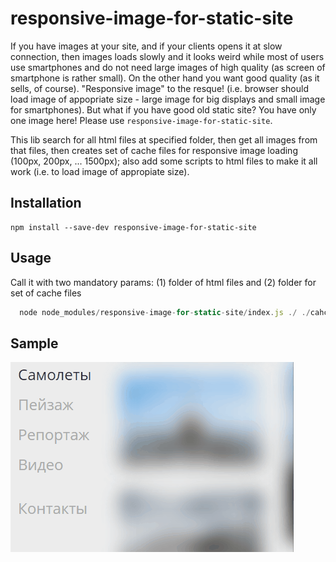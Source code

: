 # responsive-image-for-static-site

If you have images at your site, and if your clients opens it at slow connection, then images loads slowly and it looks weird while most of users use smartphones and do not need large images of high quality (as screen of smartphone is rather small). On the other hand you want good quality (as it sells, of course). "Responsive image" to the resque! (i.e. browser should load image of appopriate size - large image for big displays and small image for smartphones). But what if you have good old static site? You have only one image here! Please use `responsive-image-for-static-site`.

This lib search for all html files at specified folder, then get all images from that files, then creates set of cache files for responsive image loading (100px, 200px, ... 1500px); also add some scripts to html files to make it all work (i.e. to load image of appropiate size).

## Installation

```
npm install --save-dev responsive-image-for-static-site
```

## Usage
Call it with two mandatory params: (1) folder of html files and (2) folder for set of cache files

``` javascript
  node node_modules/responsive-image-for-static-site/index.js ./ ./cahceFolder
```

## Sample
![demo-animated-gif](https://github.com/artemdudkin/responsive-image-for-static-site/blob/master/docs/fly2.gif)

